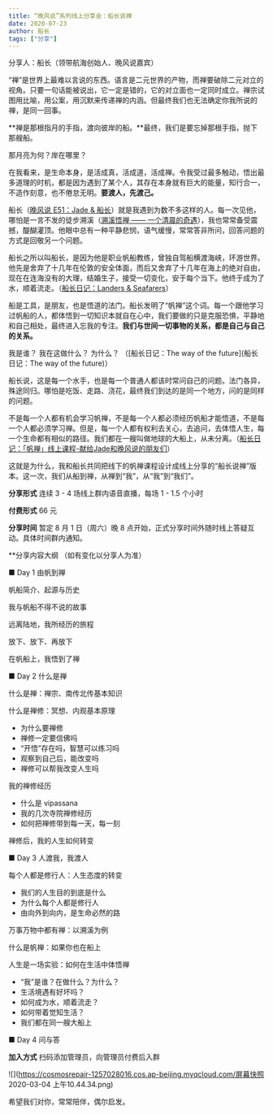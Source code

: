```yaml
---
title: “晚风说”系列线上分享会：船长说禅
date: 2020-07-23
author: 船长
tags: ["分享"]
---
```


分享人：船长（领带航海创始人、晚风说嘉宾）

<!--more-->

“禅”是世界上最难以言说的东西。语言是二元世界的产物，而禅要破除二元对立的视角。只要一句话能被说出，它一定是错的，它的对立面也一定同时成立。禅宗试图用比喻，用公案，用沉默来传递禅的内涵。但最终我们也无法确定你我所说的禅，是同一回事。

**禅是那根指月的手指，渡向彼岸的船。**最终，我们是要忘掉那根手指，抛下那艘船。

那月亮为何？岸在哪里？

在我看来，是生命本身，是活成真，活成道，活成禅。令我受过最多触动，悟出最多道理的时机，都是因为遇到了某个人，其存在本身就有巨大的能量，知行合一，不造作刻意，也不倦怠无明。**要渡人，先渡己。**

船长（[晚风说 E51：Jade & 船长](http://mp.weixin.qq.com/s?__biz=MzA5Nzk4MDMxMg==&mid=2247485942&idx=1&sn=cf3b150930c1fad9c52d8a6dbca3f764&chksm=9099d301a7ee5a17d6e928e91f477aa5661b93bee54c3b1e49ac9cc9acde08757c3917f52e56&scene=21#wechat_redirect)）就是我遇到为数不多这样的人。每一次见他，哪怕是一言不发的徒步溯溪（[溯溪悟禅 —— 一个清晨的奇遇](http://mp.weixin.qq.com/s?__biz=MzA5Nzk4MDMxMg==&mid=2247485926&idx=1&sn=6f60be231ba5ab1f594d56336278f915&chksm=9099d311a7ee5a07da09322f6ad863df6f05a1f09d295ade1d63be9f44f958bb4c0153104cda&scene=21#wechat_redirect)），我也常常备受震撼，醍醐灌顶。他眼中总有一种平静悲悯，语气缓慢，常常答非所问，回答问题的方式是回敬另一个问题。

船长之所以叫船长，是因为他是职业帆船教练，曾独自驾船横渡海峡，环游世界。他先是舍弃了十几年在伦敦的安全体面，而后又舍弃了十几年在海上的绝对自由，现在在连海没有的大理，结婚生子，接受一切变化，安于每个当下。他终于成为了水，顺着流走。（[船长日记：Landers & Seafarers](http://mp.weixin.qq.com/s?__biz=MzA5MDcyNjE1OQ==&mid=2650363612&idx=1&sn=461d656e8c3e4fbf0acb4f58c052463f&chksm=880abcbcbf7d35aa88e37f4795f200f332e3defb2edaf9df4c65bd1ebd21b325bf14b683efa9&scene=21#wechat_redirect)）

船是工具，是朋友，也是悟道的法门。船长发明了“帆禅”这个词。每一个跟他学习过帆船的人，都体悟到一切知识本就自在心中，我们要做的只是克服恐惧，平静地和自己相处，最终进入忘我的专注。**我们与世间一切事物的关系，都是自己与自己的关系。**

我是谁？
我在这做什么？
为什么？
（[船长日记：The way of the future](船长日记：The way of the future)）

船长说，这是每一个水手，也是每一个普通人都该时常问自己的问题。法门各异，殊途同归。哪怕是吃饭、走路、浇花，最终我们到达的是同一个地方，问的是同样的问题。

不是每一个人都有机会学习帆禅，不是每一个人都必须经历帆船才能悟道，不是每一个人都必须学习禅。但是，每一个人都有权利去关心，去追问，去体悟人生，每一个生命都有相似的路径。我们都在一艘叫做地球的大船上，从未分离。（[船长日记：「帆禅」线上课程-献给Jade和晚风说的朋友们](http://mp.weixin.qq.com/s?__biz=MzA5MDcyNjE1OQ==&mid=2650363617&idx=1&sn=017a3b4d19ae10f54fc8ea1fb55a26f8&chksm=880abc81bf7d35972094dd6737d7654f1e2d9a40ddd0ee83302f632fa53a1a5be1d4f8451390&scene=21#wechat_redirect)）

这就是为什么，我和船长共同把线下的帆禅课程设计成线上分享的“船长说禅”版本。这一次，我们从船到禅，从禅到“我”，从“我”到“我们”。

**分享形式**   连续 3 - 4 场线上群内语音直播，每场 1 - 1.5 个小时

**付费形式**   66 元

**分享时间**   暂定 8 月 1 日（周六）晚 8 点开始，正式分享时间外随时线上答疑互动。具体时间群内通知。

**分享内容大纲 （如有变化以分享人为准）

■ Day 1  由帆到禅

帆船简介、起源与历史

我与帆船不得不说的故事

远离陆地，我所经历的旅程

放下、放下、再放下

在帆船上，我悟到了禅

■ Day 2  什么是禅

什么是禅：禅宗、南传北传基本知识

什么是禅修：冥想、内观基本原理
- 为什么要禅修
- 禅修一定要信佛吗
- “开悟”存在吗，智慧可以练习吗
- 观察到自己后，能改变吗
- 禅修可以帮我改变人生吗

我的禅修经历
- 什么是 vipassana 
- 我的几次寺院禅修经历
- 如何把禅修带到每一天，每一刻

禅修后，我的人生如何转变

■ Day 3  人渡我，我渡人

每个人都是修行人：人生态度的转变
- 我们的人生目的到底是什么
- 为什么每个人都是修行人
- 由向外到向内，是生命必然的路

万事万物中都有禅：以溯溪为例

什么是帆禅：如果你也在船上

人生是一场实验：如何在生活中体悟禅
- “我”是谁？在做什么？为什么？
- 生活境遇有好坏吗？
- 如何成为水，顺着流走？
- 如何带着觉知生活？
- 我们都在同一艘大船上

■ Day 4   问与答

**加入方式**   扫码添加管理员，向管理员付费后入群

![](https://cosmosrepair-1257028016.cos.ap-beijing.myqcloud.com/屏幕快照 2020-03-04 上午10.44.34.png)

希望我们对你，常常陪伴，偶尔启发。